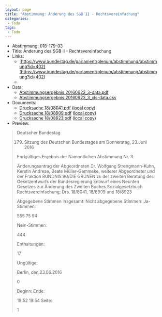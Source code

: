 ```yaml
---
layout: page
title: "Abstimmung: Änderung des SGB II - Rechtsvereinfachung"
categories:
 - Todo
tags:
 - Todo
---
```


* Abstimmung: 018-179-03
* Title: Änderung des SGB II - Rechtsvereinfachung
* Links: 
    * [https://www.bundestag.de/parlament/plenum/abstimmung/abstimmung?id=402](https://www.bundestag.de/parlament/plenum/abstimmung/abstimmung?id=402)
    * 
* Data: 
    * [Abstimmungsergebnis 20160623_3-data.pdf](/res/abstimmungsliste/20160623_3-data.pdf)
    * [Abstimmungsergebnis 20160623_3_xls-data.csv](/res/abstimmungsliste/analyses/20160623_3_xls-data.csv)
* Documents: 
    * [Drucksache 18/08041.pdf](http://dip21.bundestag.de/dip21/btd/18/080/1808041.pdf) ([local copy](/res/abstimmungsdaten/018-179-03/1808041.pdf))
    * [Drucksache 18/08909.pdf](http://dip21.bundestag.de/dip21/btd/18/089/1808909.pdf) ([local copy](/res/abstimmungsdaten/018-179-03/1808909.pdf))
    * [Drucksache 18/08923.pdf](http://dip21.bundestag.de/dip21/btd/18/089/1808923.pdf) ([local copy](/res/abstimmungsdaten/018-179-03/1808923.pdf))
* Preview: 
> Deutscher Bundestag
> 
> 179. Sitzung des Deutschen Bundestages
> am Donnerstag, 23.Juni 2016
> 
> Endgültiges Ergebnis der Namentlichen Abstimmung Nr. 3
> 
> Änderungsantrag der Abgeordneten Dr. Wolfgang Strengmann-Kuhn, Kerstin Andreae,
> Beate Müller-Gemmeke, weiterer Abgeordneter und der Fraktion BÜNDNIS 90/DIE
> GRÜNEN
> zu der zweiten Beratung des Gesetzentwurfs der Bundesregierung
> Entwurf eines Neunten Gesetzes zur Änderung des Zweiten Buches Sozialgesetzbuch Rechtsvereinfachung; Drs. 18/8041, 18/8909 und 18/8923
> 
> Abgegebene Stimmen insgesamt:
> Nicht abgegebene Stimmen:
> Ja-Stimmen:
> 
> 555
> 75
> 94
> 
> Nein-Stimmen:
> 
> 444
> 
> Enthaltungen:
> 
> 17
> 
> Ungültige:
> 
> Berlin, den 23.06.2016
> 
> 0
> 
> Beginn:
> Ende:
> 
> 19:52
> 19:54
> Seite:
> 
> 1
> 
> 
